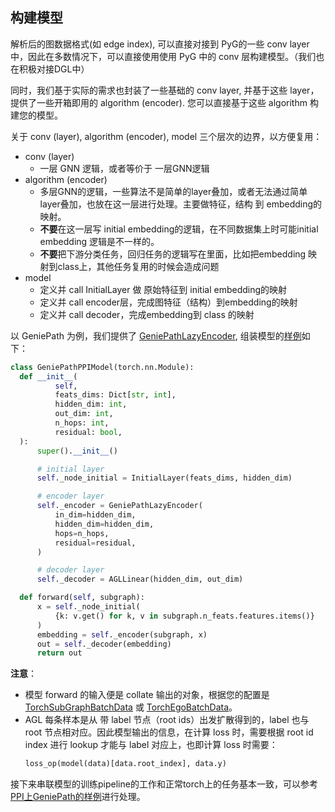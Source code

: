 ## 构建模型

解析后的图数据格式(如 edge index), 可以直接对接到 PyG的一些 conv layer 中，因此在多数情况下，可以直接使用使用 PyG 中的 conv 层构建模型。（我们也在积极对接DGL中）

同时，我们基于实际的需求也封装了一些基础的 conv layer, 并基于这些 layer，提供了一些开箱即用的 algorithm (encoder). 您可以直接基于这些 algorithm 构建您的模型。

关于 conv (layer), algorithm (encoder), model 三个层次的边界，以方便复用：

* conv (layer)
    * 一层 GNN 逻辑，或者等价于 一层GNN逻辑
* algorithm (encoder)
    * 多层GNN的逻辑，一些算法不是简单的layer叠加，或者无法通过简单layer叠加，也放在这一层进行处理。主要做特征，结构 到 embedding的映射。
    * **不要**在这一层写 initial embedding的逻辑，在不同数据集上时可能initial embedding 逻辑是不一样的。
    * **不要**把下游分类任务，回归任务的逻辑写在里面，比如把embedding 映射到class上，其他任务复用的时候会造成问题
* model
    * 定义并 call InitialLayer 做 原始特征到 initial embedding的映射
    * 定义并 call encoder层，完成图特征（结构）到embedding的映射
    * 定义并 call decoder，完成embedding到 class 的映射

以 GeniePath 为例，我们提供了 [GeniePathLazyEncoder](../../agl/python/model/encoder/geniepath_encoder.py),
组装模型的[样例](../../agl/python/examples/geniepath_ppi/train_geniepath_ppi.py)如下：

  ```python
  class GeniePathPPIModel(torch.nn.Module):
    def __init__(
            self,
            feats_dims: Dict[str, int],
            hidden_dim: int,
            out_dim: int,
            n_hops: int,
            residual: bool,
    ):
        super().__init__()

        # initial layer
        self._node_initial = InitialLayer(feats_dims, hidden_dim)

        # encoder layer
        self._encoder = GeniePathLazyEncoder(
            in_dim=hidden_dim,
            hidden_dim=hidden_dim,
            hops=n_hops,
            residual=residual,
        )

        # decoder layer
        self._decoder = AGLLinear(hidden_dim, out_dim)

    def forward(self, subgraph):
        x = self._node_initial(
            {k: v.get() for k, v in subgraph.n_feats.features.items()}
        )
        embedding = self._encoder(subgraph, x)
        out = self._decoder(embedding)
        return out
  ```

**注意**：

* 模型 forward 的输入便是 collate 输出的对象，根据您的配置是 [TorchSubGraphBatchData](../../agl/python/data/subgraph/pyg_inputs.py)
  或 [TorchEgoBatchData](../../agl/python/data/subgraph/pyg_inputs.py)。
* AGL 每条样本是从 带 label 节点（root ids）出发扩散得到的，label 也与 root 节点相对应。因此模型输出的信息，在计算 loss 时，需要根据 root id index 进行 lookup
  才能与 label 对应上，也即计算 loss 时需要：
  ```python
  loss_op(model(data)[data.root_index], data.y)
  ```

接下来串联模型的训练pipeline的工作和正常torch上的任务基本一致，可以参考[PPI上GeniePath的样例](../../agl/python/examples/geniepath_ppi)进行处理。